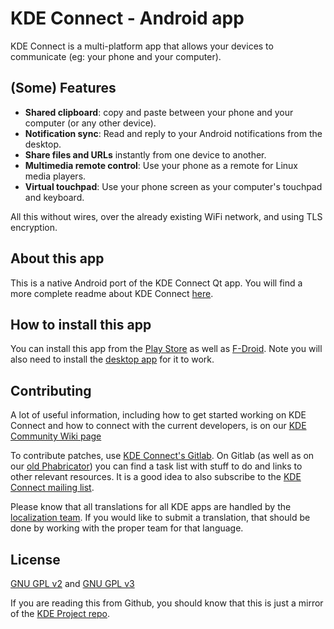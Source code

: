 # KDE Connect - Android app

KDE Connect is a multi-platform app that allows your devices to communicate (eg: your phone and your computer).

## (Some) Features
- **Shared clipboard**: copy and paste between your phone and your computer (or any other device).
- **Notification sync**: Read and reply to your Android notifications from the desktop.
- **Share files and URLs** instantly from one device to another.
- **Multimedia remote control**: Use your phone as a remote for Linux media players.
- **Virtual touchpad**: Use your phone screen as your computer's touchpad and keyboard.

All this without wires, over the already existing WiFi network, and using TLS encryption.

## About this app

This is a native Android port of the KDE Connect Qt app. You will find a more complete readme about KDE Connect [here](https://github.com/KDE/kdeconnect-kde).

## How to install this app

You can install this app from the [Play Store](https://play.google.com/store/apps/details?id=org.kde.kdeconnect_tp) as well as [F-Droid](https://f-droid.org/repository/browse/?fdid=org.kde.kdeconnect_tp). Note you will also need to install the [desktop app](https://github.com/KDE/kdeconnect-kde) for it to work.

## Contributing

A lot of useful information, including how to get started working on KDE Connect and how to connect with the current developers, is on our [KDE Community Wiki page](https://community.kde.org/KDEConnect)

To contribute patches, use [KDE Connect's Gitlab](https://invent.kde.org/kde/kdeconnect-android/).
On Gitlab (as well as on our [old Phabricator](https://phabricator.kde.org/tag/kde_connect/)) you can find a task list with stuff to do and links to other relevant resources.
It is a good idea to also subscribe to the [KDE Connect mailing list](https://mail.kde.org/mailman/listinfo/kdeconnect).

Please know that all translations for all KDE apps are handled by the [localization team](https://l10n.kde.org/). If you would like to submit a translation, that should be done by working with the proper team for that language.

## License
[GNU GPL v2](https://www.gnu.org/licenses/gpl-2.0.html) and [GNU GPL v3](https://www.gnu.org/licenses/gpl-3.0.html)

If you are reading this from Github, you should know that this is just a mirror of the [KDE Project repo](https://projects.kde.org/projects/extragear/network/kdeconnect-android/repository/).
